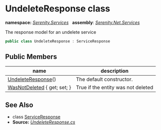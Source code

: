 # UndeleteResponse class
**namespace:** *[Serenity.Services](../README.md#serenity.services-namespace)*   **assembly**: *[Serenity.Net.Services](../README.md)*

The response model for an undelete service

```csharp
public class UndeleteResponse : ServiceResponse
```

## Public Members

| name | description |
| --- | --- |
| [UndeleteResponse](UndeleteResponse/UndeleteResponse.md)() | The default constructor. |
| [WasNotDeleted](UndeleteResponse/WasNotDeleted.md) { get; set; } | True if the entity was not deleted |

## See Also

* class [ServiceResponse](ServiceResponse.md)
* **Source:** *[UndeleteResponse.cs](https://github.com/serenity-is/Serenity/blob/master/src/Serenity.Net.Services/Models/UndeleteResponse.cs)*